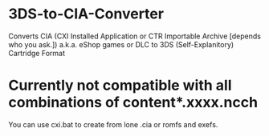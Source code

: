 # 3DS-to-CIA-Converter
Converts CIA (CXI Installed Application or CTR Importable Archive [depends who you ask.]) a.k.a. eShop games or DLC to 3DS (Self-Explanitory) Cartridge Format

# Currently not compatible with all combinations of content*.xxxx.ncch
You can use cxi.bat to create from lone .cia or romfs and exefs.
